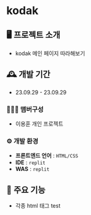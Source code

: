 
# kodak


## 🖥️ 프로젝트 소개

- kodak 메인 페이지 따라해보기

## 🕰️ 개발 기간

-   23.09.29 - 23.09.29

### 🧑‍🤝‍🧑 맴버구성

-   이용훈 개인 프로젝트
### ⚙️ 개발 환경

-   **프론트엔드 언어** : `HTML/CSS`
-   **IDE**  :  `replit`
-   **WAS**  :  `replit`


## 📌 주요 기능

-   각종 html 태그 test
